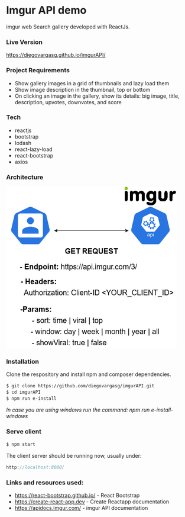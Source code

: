 # Imgur API demo

imgur web Search gallery developed with ReactJs.

### Live Version

https://diegovargasg.github.io/imgurAPI/

### Project Requirements

- Show gallery images in a grid of thumbnails and lazy load them
- Show image description in the thumbnail, top or bottom
- On clicking an image in the gallery, show its details: big image, title, description, upvotes, downvotes, and score

### Tech

- reactjs
- bootstrap
- lodash
- react-lazy-load
- react-bootstrap
- axios

### Architecture

![Alt text](diagram.png?raw=true "architecture")

### Installation

Clone the respository and install npm and composer dependencies.

```sh
$ git clone https://github.com/diegovargasg/imgurAPI.git
$ cd imgurAPI
$ npm run e-install
```

_In case you are using windows run the command: npm run e-install-windows_

### Serve client

```sh
$ npm start
```

The client server should be running now, usually under:

```js
http://localhost:8080/
```

### Links and resources used:

- https://react-bootstrap.github.io/ - React Bootstrap
- https://create-react-app.dev - Create Reactapp documentation
- https://apidocs.imgur.com/ - imgur API documentation
